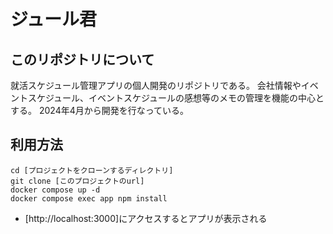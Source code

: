 # ジュール君

## このリポジトリについて
就活スケジュール管理アプリの個人開発のリポジトリである。
会社情報やイベントスケジュール、イベントスケジュールの感想等のメモの管理を機能の中心とする。
2024年4月から開発を行なっている。

## 利用方法
```
cd [プロジェクトをクローンするディレクトリ]
git clone [このプロジェクトのurl]
docker compose up -d
docker compose exec app npm install
```
- [http://localhost:3000]にアクセスするとアプリが表示される

